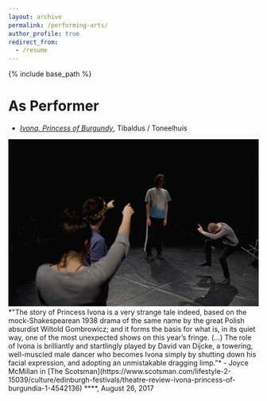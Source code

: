 ```yaml
---
layout: archive
permalink: /performing-arts/
author_profile: true
redirect_from:
  - /resume
---
```


{% include base_path %}

As Performer
======
* *[Ivona, Princess of Burgundy](https://www.toneelhuis.be/nl/programma/yvonne-prinses-van-bourgondie/)*, Tibaldus / Toneelhuis
<img src="../images/yvonne.jpg" alt="hi" class="inline"/>
*"The story of Princess Ivona is a very strange tale indeed, based on the mock-Shakespearean 1938 drama of the same name by the great Polish absurdist Wiltold Gombrowicz; and it forms the basis for what is, in its quiet way, one of the most unexpected shows on this year’s fringe. (...)  The role of Ivona is brilliantly and startlingly played by David van Dijcke, a towering, well-muscled male dancer who becomes Ivona simply by shutting down his facial expression, and adopting an unmistakable dragging limp."* - Joyce McMillan in [The Scotsman](https://www.scotsman.com/lifestyle-2-15039/culture/edinburgh-festivals/theatre-review-ivona-princess-of-burgundia-1-4542136) ****, August 26, 2017


